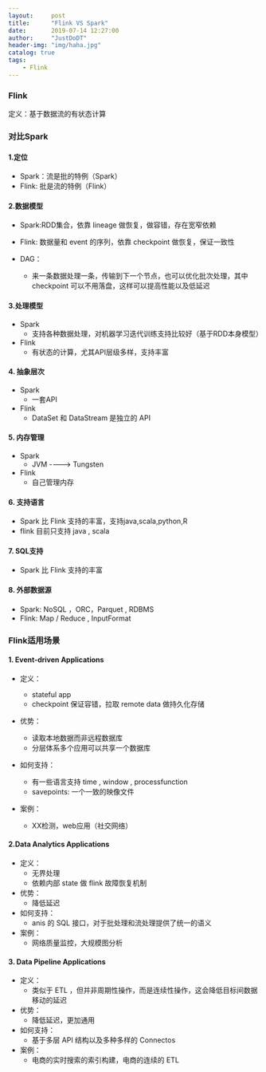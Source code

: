 ```yaml
---
layout:     post
title:      "Flink VS Spark"
date:       2019-07-14 12:27:00
author:     "JustDoDT"
header-img: "img/haha.jpg"
catalog: true
tags:
    - Flink
---
```




### Flink

定义：基于数据流的有状态计算

### 对比Spark

#### 1.定位

- Spark：流是批的特例（Spark）
- Flink: 批是流的特例（Flink）

#### 2.数据模型

- Spark:RDD集合，依靠 lineage 做恢复，做容错，存在宽窄依赖
- Flink: 数据量和 event 的序列，依靠 checkpoint 做恢复，保证一致性

- DAG：
  - 来一条数据处理一条，传输到下一个节点，也可以优化批次处理，其中 checkpoint 可以不用落盘，这样可以提高性能以及低延迟

#### 3.处理模型

- Spark
  - 支持各种数据处理，对机器学习迭代训练支持比较好（基于RDD本身模型）
- Flink
  - 有状态的计算，尤其API层级多样，支持丰富

#### 4. 抽象层次

- Spark
  - 一套API
- Flink
  - DataSet 和 DataStream 是独立的 API

#### 5. 内存管理

- Spark
  - JVM ----> Tungsten
- Flink 
  - 自己管理内存

#### 6. 支持语言

- Spark 比 Flink 支持的丰富，支持java,scala,python,R
- flink 目前只支持 java , scala

#### 7. SQL支持

- Spark 比 Flink 支持的丰富

#### 8. 外部数据源

- Spark: NoSQL ，ORC，Parquet , RDBMS
- Flink: Map / Reduce , InputFormat

### Flink适用场景

#### 1. Event-driven Applications

- 定义：
  - stateful app
  - checkpoint 保证容错，拉取 remote data 做持久化存储

- 优势：
  - 读取本地数据而非远程数据库
  - 分层体系多个应用可以共享一个数据库
- 如何支持：
  - 有一些语言支持 time , window , processfunction 
  - savepoints: 一个一致的映像文件
- 案例：
  - XX检测，web应用（社交网络）

#### 2.Data Analytics Applications

- 定义：
  - 无界处理
  - 依赖内部 state 做 flink 故障恢复机制
- 优势：
  - 降低延迟
- 如何支持：
  - anis 的 SQL 接口，对于批处理和流处理提供了统一的语义
- 案例：
  - 网络质量监控，大规模图分析

#### 3. Data Pipeline Applications

- 定义：
  - 类似于 ETL ，但并非周期性操作，而是连续性操作，这会降低目标间数据移动的延迟
- 优势：
  - 降低延迟，更加通用
- 如何支持：
  - 基于多层 API 结构以及多种多样的 Connectos
- 案例：
  - 电商的实时搜索的索引构建，电商的连续的 ETL

